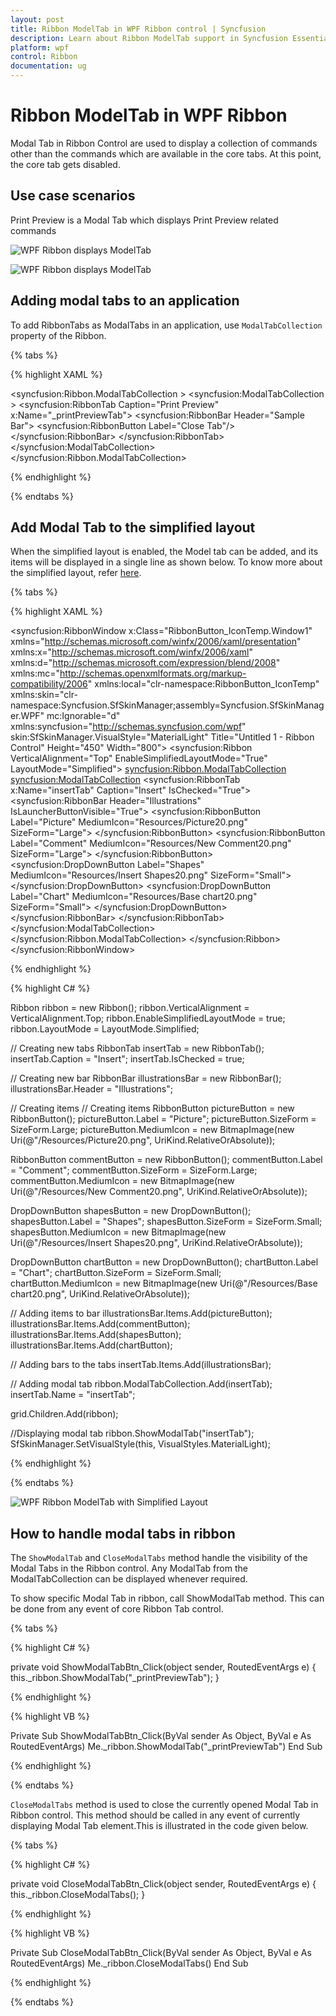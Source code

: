 ```yaml
---
layout: post
title: Ribbon ModelTab in WPF Ribbon control | Syncfusion
description: Learn about Ribbon ModelTab support in Syncfusion Essential Studio WPF Ribbon control, its elements and more.
platform: wpf
control: Ribbon
documentation: ug
---
```

# Ribbon ModelTab in WPF Ribbon

Modal Tab in Ribbon Control are used to display a collection of commands other than the commands which are available in the core tabs. At this point, the core tab gets disabled.

## Use case scenarios

Print Preview is a Modal Tab which displays Print Preview related commands

![WPF Ribbon displays ModelTab](CreatingRibbonModelTab_images/wpf-ribbon-model-tab.jpeg)


![WPF Ribbon displays ModelTab](CreatingRibbonModelTab_images/wpf-ribbon-with-model-tab.jpeg)


## Adding modal tabs to an application

To add RibbonTabs as ModalTabs in an application, use `ModalTabCollection` property of the Ribbon. 

{% tabs %}

{% highlight XAML %}

<syncfusion:Ribbon.ModalTabCollection  >
<syncfusion:ModalTabCollection >
<syncfusion:RibbonTab Caption="Print Preview" x:Name="_printPreviewTab">
<syncfusion:RibbonBar Header="Sample Bar">
<syncfusion:RibbonButton Label="Close Tab"/>
</syncfusion:RibbonBar>
</syncfusion:RibbonTab>
</syncfusion:ModalTabCollection>
</syncfusion:Ribbon.ModalTabCollection>

{% endhighlight %}

{% endtabs %}

## Add Modal Tab to the simplified layout

When the simplified layout is enabled, the Model tab can be added, and its items will be displayed in a single line as shown below. To know more about the simplified layout, refer [here](https://help.syncfusion.com/wpf/ribbon/simplifiedlayout).

{% tabs %}

{% highlight XAML %}

<syncfusion:RibbonWindow x:Class="RibbonButton_IconTemp.Window1"
        xmlns="http://schemas.microsoft.com/winfx/2006/xaml/presentation"
        xmlns:x="http://schemas.microsoft.com/winfx/2006/xaml"
        xmlns:d="http://schemas.microsoft.com/expression/blend/2008"
        xmlns:mc="http://schemas.openxmlformats.org/markup-compatibility/2006"
        xmlns:local="clr-namespace:RibbonButton_IconTemp" xmlns:skin="clr-namespace:Syncfusion.SfSkinManager;assembly=Syncfusion.SfSkinManager.WPF"
        mc:Ignorable="d" xmlns:syncfusion="http://schemas.syncfusion.com/wpf"
        skin:SfSkinManager.VisualStyle="MaterialLight"
        Title="Untitled 1 - Ribbon Control" Height="450" Width="800">
    <Grid x:Name="grid">
        <syncfusion:Ribbon VerticalAlignment="Top" EnableSimplifiedLayoutMode="True" LayoutMode="Simplified">
            <syncfusion:Ribbon.ModalTabCollection>
                <syncfusion:ModalTabCollection>
                    <syncfusion:RibbonTab x:Name="insertTab"
                            Caption="Insert"
                            IsChecked="True">
                        <syncfusion:RibbonBar
                                Header="Illustrations"
                                IsLauncherButtonVisible="True">
                            <syncfusion:RibbonButton
                                    Label="Picture"
                                    MediumIcon="Resources/Picture20.png"
                                    SizeForm="Large">
                            </syncfusion:RibbonButton>
                            <syncfusion:RibbonButton
                                    Label="Comment"
                                    MediumIcon="Resources/New Comment20.png"
                                    SizeForm="Large">
                            </syncfusion:RibbonButton>
                            <syncfusion:DropDownButton
                                    Label="Shapes"
                                    MediumIcon="Resources/Insert Shapes20.png"
                                    SizeForm="Small">
                            </syncfusion:DropDownButton>
                            <syncfusion:DropDownButton
                                    Label="Chart"
                                    MediumIcon="Resources/Base chart20.png"
                                    SizeForm="Small">
                            </syncfusion:DropDownButton>
                        </syncfusion:RibbonBar>
                    </syncfusion:RibbonTab>
                </syncfusion:ModalTabCollection>
            </syncfusion:Ribbon.ModalTabCollection>
        </syncfusion:Ribbon>
    </Grid>
</syncfusion:RibbonWindow>

{% endhighlight %}

{% highlight C# %}

Ribbon ribbon = new Ribbon();
ribbon.VerticalAlignment = VerticalAlignment.Top;
ribbon.EnableSimplifiedLayoutMode = true;
ribbon.LayoutMode = LayoutMode.Simplified;

// Creating new tabs
RibbonTab insertTab = new RibbonTab();
insertTab.Caption = "Insert";
insertTab.IsChecked = true;

// Creating new bar
RibbonBar illustrationsBar = new RibbonBar();
illustrationsBar.Header = "Illustrations";

// Creating items
// Creating items
RibbonButton pictureButton = new RibbonButton();
pictureButton.Label = "Picture";
pictureButton.SizeForm = SizeForm.Large;
pictureButton.MediumIcon = new BitmapImage(new Uri(@"/Resources/Picture20.png", UriKind.RelativeOrAbsolute));

RibbonButton commentButton = new RibbonButton();
commentButton.Label = "Comment";
commentButton.SizeForm = SizeForm.Large;
commentButton.MediumIcon = new BitmapImage(new Uri(@"/Resources/New Comment20.png", UriKind.RelativeOrAbsolute));

DropDownButton shapesButton = new DropDownButton();
shapesButton.Label = "Shapes";
shapesButton.SizeForm = SizeForm.Small;
shapesButton.MediumIcon = new BitmapImage(new Uri(@"/Resources/Insert Shapes20.png", UriKind.RelativeOrAbsolute));

DropDownButton chartButton = new DropDownButton();
chartButton.Label = "Chart";
chartButton.SizeForm = SizeForm.Small;
chartButton.MediumIcon = new BitmapImage(new Uri(@"/Resources/Base chart20.png", UriKind.RelativeOrAbsolute));


// Adding items to bar
illustrationsBar.Items.Add(pictureButton);
illustrationsBar.Items.Add(commentButton);
illustrationsBar.Items.Add(shapesButton);
illustrationsBar.Items.Add(chartButton);

// Adding bars to the tabs
insertTab.Items.Add(illustrationsBar);

// Adding modal tab
ribbon.ModalTabCollection.Add(insertTab);
insertTab.Name = "insertTab";

grid.Children.Add(ribbon);

//Displaying modal tab
ribbon.ShowModalTab("insertTab");
SfSkinManager.SetVisualStyle(this, VisualStyles.MaterialLight);

{% endhighlight %}

{% endtabs %}

![WPF Ribbon ModelTab with Simplified Layout](CreatingRibbonModelTab_images/wpf-ribbon-modeltab-simplified-layout.png)

## How to handle modal tabs in ribbon

The `ShowModalTab` and `CloseModalTabs` method handle the visibility of the Modal Tabs in the Ribbon control. Any ModalTab from the ModalTabCollection can be displayed whenever required.

To show specific Modal Tab in ribbon, call ShowModalTab method. This can be done from any event of core Ribbon Tab control.

{% tabs %}

{% highlight C# %}

private void ShowModalTabBtn_Click(object sender, RoutedEventArgs e) 
{ 
    this._ribbon.ShowModalTab("_printPreviewTab"); 
}

{% endhighlight %}

{% highlight VB %}

Private Sub ShowModalTabBtn_Click(ByVal sender As Object, ByVal e As RoutedEventArgs)
Me._ribbon.ShowModalTab("_printPreviewTab")
End Sub

{% endhighlight %}

{% endtabs %}

`CloseModalTabs` method is used to close the currently opened Modal Tab in Ribbon control. This method should be called in any event of currently displaying Modal Tab element.This is illustrated in the code given below.

{% tabs %}

{% highlight C# %}

private void CloseModalTabBtn_Click(object sender, RoutedEventArgs e) 
{ 
    this._ribbon.CloseModalTabs(); 
}

{% endhighlight %}

{% highlight VB %}

Private Sub CloseModalTabBtn_Click(ByVal sender As Object, ByVal e As RoutedEventArgs)
Me._ribbon.CloseModalTabs()
End Sub

{% endhighlight %}

{% endtabs %}
